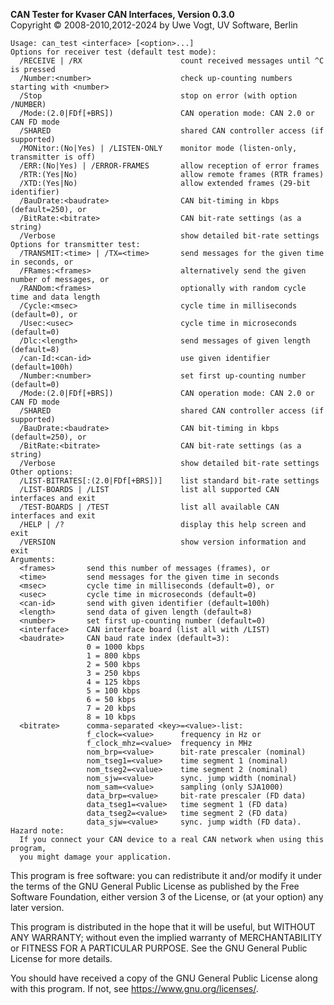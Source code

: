 __CAN Tester for Kvaser CAN Interfaces, Version 0.3.0__ \
Copyright &copy; 2008-2010,2012-2024 by Uwe Vogt, UV Software, Berlin

```
Usage: can_test <interface> [<option>...]
Options for receiver test (default test mode):
  /RECEIVE | /RX                      count received messages until ^C is pressed
  /Number:<number>                    check up-counting numbers starting with <number>
  /Stop                               stop on error (with option /NUMBER)
  /Mode:(2.0|FDf[+BRS])               CAN operation mode: CAN 2.0 or CAN FD mode
  /SHARED                             shared CAN controller access (if supported)
  /MONitor:(No|Yes) | /LISTEN-ONLY    monitor mode (listen-only, transmitter is off)
  /ERR:(No|Yes) | /ERROR-FRAMES       allow reception of error frames
  /RTR:(Yes|No)                       allow remote frames (RTR frames)
  /XTD:(Yes|No)                       allow extended frames (29-bit identifier)
  /BauDrate:<baudrate>                CAN bit-timing in kbps (default=250), or
  /BitRate:<bitrate>                  CAN bit-rate settings (as a string)
  /Verbose                            show detailed bit-rate settings
Options for transmitter test:
  /TRANSMIT:<time> | /TX=<time>       send messages for the given time in seconds, or
  /FRames:<frames>                    alternatively send the given number of messages, or
  /RANDom:<frames>                    optionally with random cycle time and data length
  /Cycle:<msec>                       cycle time in milliseconds (default=0), or
  /Usec:<usec>                        cycle time in microseconds (default=0)
  /Dlc:<length>                       send messages of given length (default=8)
  /can-Id:<can-id>                    use given identifier (default=100h)
  /Number:<number>                    set first up-counting number (default=0)
  /Mode:(2.0|FDf[+BRS])               CAN operation mode: CAN 2.0 or CAN FD mode
  /SHARED                             shared CAN controller access (if supported)
  /BauDrate:<baudrate>                CAN bit-timing in kbps (default=250), or
  /BitRate:<bitrate>                  CAN bit-rate settings (as a string)
  /Verbose                            show detailed bit-rate settings
Other options:
  /LIST-BITRATES[:(2.0|FDf[+BRS])]    list standard bit-rate settings
  /LIST-BOARDS | /LIST                list all supported CAN interfaces and exit
  /TEST-BOARDS | /TEST                list all available CAN interfaces and exit
  /HELP | /?                          display this help screen and exit
  /VERSION                            show version information and exit
Arguments:
  <frames>       send this number of messages (frames), or
  <time>         send messages for the given time in seconds
  <msec>         cycle time in milliseconds (default=0), or 
  <usec>         cycle time in microseconds (default=0)
  <can-id>       send with given identifier (default=100h)
  <length>       send data of given length (default=8)
  <number>       set first up-counting number (default=0)
  <interface>    CAN interface board (list all with /LIST)
  <baudrate>     CAN baud rate index (default=3):
                 0 = 1000 kbps
                 1 = 800 kbps
                 2 = 500 kbps
                 3 = 250 kbps
                 4 = 125 kbps
                 5 = 100 kbps
                 6 = 50 kbps
                 7 = 20 kbps
                 8 = 10 kbps
  <bitrate>      comma-separated <key>=<value>-list:
                 f_clock=<value>      frequency in Hz or
                 f_clock_mhz=<value>  frequency in MHz
                 nom_brp=<value>      bit-rate prescaler (nominal)
                 nom_tseg1=<value>    time segment 1 (nominal)
                 nom_tseg2=<value>    time segment 2 (nominal)
                 nom_sjw=<value>      sync. jump width (nominal)
                 nom_sam=<value>      sampling (only SJA1000)
                 data_brp=<value>     bit-rate prescaler (FD data)
                 data_tseg1=<value>   time segment 1 (FD data)
                 data_tseg2=<value>   time segment 2 (FD data)
                 data_sjw=<value>     sync. jump width (FD data).
Hazard note:
  If you connect your CAN device to a real CAN network when using this program,
  you might damage your application.
```

This program is free software: you can redistribute it and/or modify
it under the terms of the GNU General Public License as published by
the Free Software Foundation, either version 3 of the License, or
(at your option) any later version.

This program is distributed in the hope that it will be useful,
but WITHOUT ANY WARRANTY; without even the implied warranty of
MERCHANTABILITY or FITNESS FOR A PARTICULAR PURPOSE.  See the
GNU General Public License for more details.

You should have received a copy of the GNU General Public License
along with this program.  If not, see <https://www.gnu.org/licenses/>.
